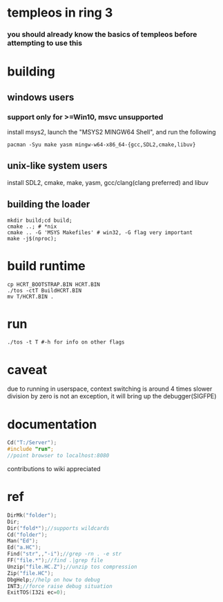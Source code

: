 # templeos in ring 3
### you should already know the basics of templeos before attempting to use this

# building
## windows users
### support only for >=Win10, msvc unsupported
install msys2, launch the "MSYS2 MINGW64 Shell", and run the following
```
pacman -Syu make yasm mingw-w64-x86_64-{gcc,SDL2,cmake,libuv}
```
## unix-like system users
install SDL2, cmake, make, yasm, gcc/clang(clang preferred) and libuv
## building the loader
```
mkdir build;cd build;
cmake ..; # *nix
cmake .. -G 'MSYS Makefiles' # win32, -G flag very important
make -j$(nproc);
```
# build runtime
```
cp HCRT_BOOTSTRAP.BIN HCRT.BIN
./tos -ctT BuildHCRT.BIN
mv T/HCRT.BIN .
```
# run
```
./tos -t T #-h for info on other flags
```
# caveat
due to running in userspace, context switching is around 4 times slower <br>
division by zero is not an exception, it will bring up the debugger(SIGFPE)

# documentation
```C
Cd("T:/Server");
#include "run";
//point browser to localhost:8080
```
contributions to wiki appreciated

# ref
```C
DirMk("folder");
Dir;
Dir("fold*");//supports wildcards
Cd("folder");
Man("Ed");
Ed("a.HC");
Find("str",,"-i");//grep -rn . -e str
FF("file.*");//find .|grep file
Unzip("file.HC.Z");//unzip tos compression
Zip("file.HC");
DbgHelp;//help on how to debug
INT3;//force raise debug situation
ExitTOS(I32i ec=0);
```

